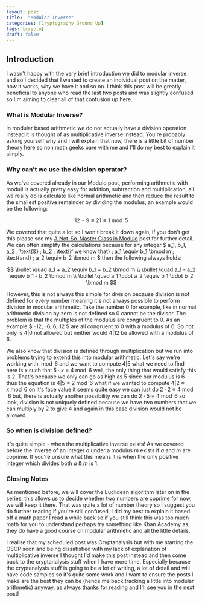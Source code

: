 ```yaml
---
layout: post
title:  "Modular Inverse"
categories: [Cryptography Ground Up]
tags: [crypto]
draft: false
---
```


## Introduction

I wasn't happy with the very brief introduction we did to modular inverse and so I decided that I wanted to create an individual post on the matter, how it works, why we have it and so on. I think this post will be greatly beneficial to anyone who read the last two posts and was slightly confused so I'm aiming to clear all of that confusion up here.

### What is Modular Inverse?

In modular based arithmetic we do not actually have a division operation instead it is thought of as multiplicative inverse instead. You're probably asking yourself why and I will explain that now, there is a little bit of number theory here so non math geeks bare with me and I'll do my best to explain it simply.

### Why can't we use the division operator?

As we've covered already in our Modulo post, performing arithmetic with moduli is actually pretty easy for addition, subtraction and multiplication, all we really do is calculate like normal arithmetic and then reduce the result to the smallest positive remainder by dividing the modulus, an example would be the following:

$$ 12+9 \equiv 21 \equiv 1 \bmod 5 $$

We covered that quite a lot so I won't break it down again, if you don't get this please see my [A Not-So-Master Class in Modulo](https://linxz.co.uk/cryptography%20ground%20up/2019/01/30/CGU-Entry-03.html) post for further detail. We can often simplify the calculations because for any integer $ a_1, b_1, a_2 \; \text{&} \; b_2 \; \text{if we know that} \; a_1 \equiv b_1 \bmod m \; \text{and} \; a_2 \equiv b_2 \bmod m $ then the following always holds:

$$ \bullet \quad a_1 + a_2 \equiv b_1 + b_2 \bmod m \\
\bullet \quad a_1 - a_2 \equiv b_1 - b_2 \bmod m \\
\bullet \quad a_1 \cdot a_2 \equiv b_1 \cdot b_2 \bmod m $$

However, this is not always this simple for division because division is not defined for every number meaning it's not always possible to perform division in modular arithmetic. Take the number 0 for example, like in normal arithmetic division by zero is not defined so 0 cannot be the divisor. The problem is that the multiples of the modulus are congruent to 0. As an example $ -12, -6, 6, 12 $ are all congruent to 0 with a modulus of 6. So not only is $4 \vert 0$ not allowed but neither would $4 \vert 12$ be allowed with a modulus of 6.

We also know that division is defined through multiplication but we run into problems trying to extend this into modular arithmetic. Let's say we're working with $\bmod 6$ and we want to compute $4 \vert 5$ what we need to find here is $x$ such that $5 \cdot x \equiv 4 \bmod 6$ well, the only thing that would satisfy this is 2. That's because we only can go as high as 5 since our modulus is 6 thus the equation is $4 \vert 5 \equiv 2 \bmod 6$ what if we wanted to compute $4 \vert 2 \equiv x \bmod 6$ on it's face value it seems quite easy we can just do $2 \cdot 2 \equiv 4 \bmod 6$ but, there is actually another possibility we can do $2 \cdot 5 \equiv 4 \bmod 6$ so look, division is not uniquely defined because we have two numbers that we can multiply by 2 to give 4 and again in this case division would not be allowed.

### So when is division defined?

It's quite simple - when the multiplicative inverse exists! As we covered before the inverse of an integer $a$ under a modulus $m$ exists if $a$ and $m$ are coprime. If you're unsure what this means it is when the only positive integer which divides both $a$ & $m$ is 1.

### Closing Notes

As mentioned before, we will cover the Euclidean algorithm later on in the series, this allows us to decide whether two numbers are coprime for now, we will keep it there. That was quite a lot of number theory so I suggest you do further reading if you're still confused, I did my best to explain it based off a math paper I read a while back so if you still think this was too much math for you to understand perhaps try something like Khan Academy as they do have a good course on modular arithmetic and all the little details.

I realise that my scheduled post was Cryptanalysis but with me starting the OSCP soon and being dissatisfied with my lack of explanation of multiplicative inverse I thought I'd make this post instead and then come back to the cryptanalysis stuff when I have more time. Especially because the cryptanalysis stuff is going to be a lot of writing, a lot of detail and will have code samples so it's quite some work and I want to ensure the posts I make are the best they can be (hence me back tracking a little into modular arithmetic) anyway, as always thanks for reading and I'll see you in the next post!